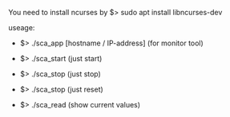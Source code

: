 You need to install ncurses by
 $> sudo apt install libncurses-dev 

useage:
 - $> ./sca_app [hostname / IP-address]  (for monitor tool)

 - $> ./sca_start (just start)
 - $> ./sca_stop  (just stop)
 - $> ./sca_stop  (just reset)
 - $> ./sca_read  (show current values) 
